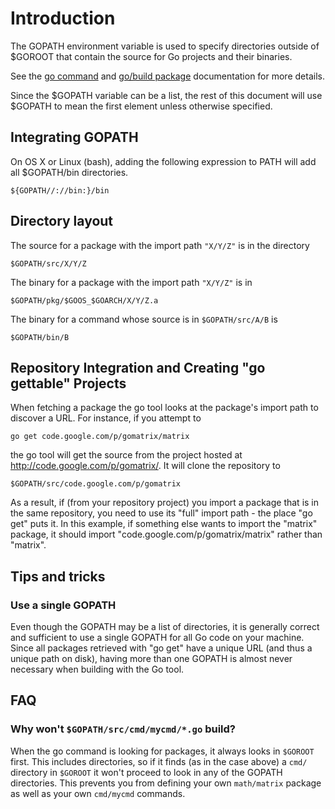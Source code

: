 # Introduction

The GOPATH environment variable is used to specify directories outside of $GOROOT that contain the source for Go projects and their binaries.

See the [go command](http://golang.org/cmd/go/#hdr-GOPATH_environment_variable) and [go/build package](http://golang.org/pkg/go/build/) documentation for more details.

Since the $GOPATH variable can be a list, the rest of this document will use $GOPATH to mean the first element unless otherwise specified.

## Integrating GOPATH

On OS X or Linux (bash), adding the following expression to PATH will add all $GOPATH/bin directories.
```
${GOPATH//://bin:}/bin
```

## Directory layout

The source for a package with the import path ` "X/Y/Z" ` is in the directory
```
$GOPATH/src/X/Y/Z
```

The binary for a package with the import path ` "X/Y/Z" ` is in
```
$GOPATH/pkg/$GOOS_$GOARCH/X/Y/Z.a
```

The binary for a command whose source is in ` $GOPATH/src/A/B ` is
```
$GOPATH/bin/B
```

## Repository Integration and Creating "go gettable" Projects
When fetching a package the go tool looks at the package's import path to discover a URL. For instance, if you attempt to
```
go get code.google.com/p/gomatrix/matrix
```
the go tool will get the source from the project hosted at http://code.google.com/p/gomatrix/. It will clone the repository to
```
$GOPATH/src/code.google.com/p/gomatrix
```

As a result, if (from your repository project) you import a package that is in the same repository, you need to use its "full" import path - the place "go get" puts it. In this example, if something else wants to import the "matrix" package, it should import "code.google.com/p/gomatrix/matrix" rather than "matrix".

## Tips and tricks

### Use a single GOPATH

Even though the GOPATH may be a list of directories, it is generally correct and sufficient to use a single GOPATH for all Go code on your machine.  Since all packages retrieved with "go get" have a unique URL (and thus a unique path on disk), having more than one GOPATH is almost never necessary when building with the Go tool.

## FAQ
### Why won't ` $GOPATH/src/cmd/mycmd/*.go ` build?
When the go command is looking for packages, it always looks in ` $GOROOT ` first.  This includes directories, so if it finds (as in the case above) a ` cmd/ ` directory in ` $GOROOT ` it won't proceed to look in any of the GOPATH directories.  This prevents you from defining your own ` math/matrix ` package as well as your own ` cmd/mycmd ` commands.